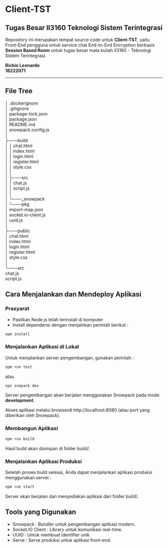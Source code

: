 
# Client-TST

## Tugas Besar II3160 Teknologi Sistem Terintegrasi

Repository ini merupakan tempat source code untuk **Client-TST**, yaitu Front-End pengguna untuk service chat End-to-End Encryption berbasis **Session Based Room** untuk tugas besar mata kuliah II3160 - Teknologi Sistem Terintegrasi.

**Richie Leonardo** \
**18222071**

---

## File Tree
│   .dockerignore \
│   .gitignore \
│   package-lock.json \
│   package.json \
│   README.md \
│   snowpack.config.js \
│\
├───build \
│   │   chat.html \
│   │   index.html \
│   │   login.html \
│   │   register.html \
│   │   style.css \
│   │\
│   ├───src \
│   │       chat.js\
│   │       script.js\
│   │ \
│   └───_snowpack \
│       └───pkg \
│               import-map.json \
│               socket.io-client.js \
│               uuid.js \
│ \
├───public \
│       chat.html \
│       index.html \
│       login.html \
│       register.html \
│       style.css \
│ \
└───src \
        chat.js \
        script.js 




## Cara Menjalankan dan Mendeploy Aplikasi

### Prasyarat
- Pastikan Node.js telah terinstall di komputer
- Install dependensi dengan menjalnkan perintah berikut : 
``` bash
npm install
```
### Menjalankan Aplikasi di Lokal

Untuk menjalankan server pengembangan, gunakan perintah : 

``` bash
npm run test  
```

atau

``` bash
npx snopack dev
```

Server pengembangan akan berjalan menggunakan Snowpack pada mode **development**.

Akses aplikasi melalui browserdi http://localhost:8080 (atau port yang diberikan oleh Snowpack).

### Membangun Aplikasi

``` bash
npm run build
```

Hasil build akan disimpan di folder build/.

### Menjalankan Aplikasi Produksi

Setelah proses build selesai, Anda dapat menjalankan aplikasi produksi menggunakan server :

``` bash
npm run start
```
Server akan berjalan dan menyediakan aplikasi dari folder build/.




## Tools yang Digunakan

- Snowpack : Bundler untuk pengembangan aplikasi modern.
- Socket.IO Client : Library untuk komunikasi real-time.
- UUID : Untuk membuat identifier unik.
- Serve : Serve produksi untuk aplikasi front-end.


